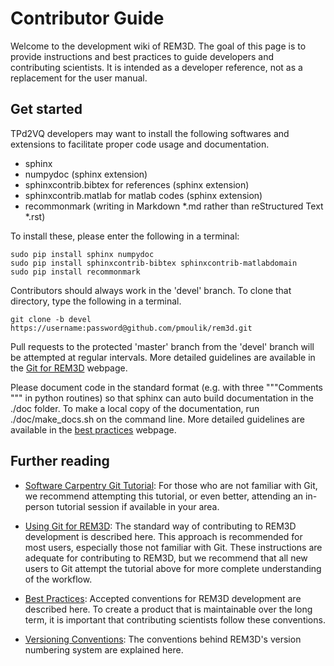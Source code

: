 
Contributor Guide
=================

Welcome to the development wiki of REM3D.  The goal of this page is to provide instructions and best practices to guide developers and contributing scientists. It is intended as a developer reference, not as a replacement for the user manual.

Get started
-----------

TPd2VQ developers may want to install the following softwares and extensions to facilitate proper code usage and documentation.
* sphinx
* numpydoc (sphinx extension)
* sphinxcontrib.bibtex for references (sphinx extension)
* sphinxcontrib.matlab for matlab codes (sphinx extension)
* recommonmark (writing in Markdown *.md rather than reStructured Text *.rst)

To install these, please enter the following in a terminal:
```
sudo pip install sphinx numpydoc
sudo pip install sphinxcontrib-bibtex sphinxcontrib-matlabdomain
sudo pip install recommonmark
```


Contributors should always work in the 'devel' branch. To clone that directory, type the following in a terminal.
```
git clone -b devel https://username:password@github.com/pmoulik/rem3d.git
```
Pull requests to the protected 'master' branch from the 'devel' branch will be attempted at regular intervals. More detailed guidelines are available in the [Git for REM3D](git_for_REM3D.md) webpage.

Please document code in the standard format (e.g. with three """Comments """ in python routines) so that sphinx can auto build documentation in the ./doc folder. To make a local copy of the documentation, run ./doc/make_docs.sh on the command line. More detailed guidelines are available in the [best practices](best_practices.md) webpage.

Further reading
---------------

- [Software Carpentry Git Tutorial](https://swcarpentry.github.io/git-novice/index.html): For those who are not familiar with Git, we recommend attempting this tutorial, or even better, attending an in-person tutorial session if available in your area.

- [Using Git for REM3D](git_for_REM3D.md):  The standard way of contributing to REM3D development is described here. This approach is recommended for most users, especially those not familiar with Git. These instructions are adequate for contributing to REM3D, but we recommend that all new users to Git attempt the tutorial above for more complete understanding of the workflow.

- [Best Practices](best_practices.md):  Accepted conventions for REM3D development are described here.  To create a product that is maintainable over the long term, it is important that contributing scientists follow these conventions.



- [Versioning Conventions](versioning_conventions.md):  The conventions behind REM3D's version numbering system are explained here.

